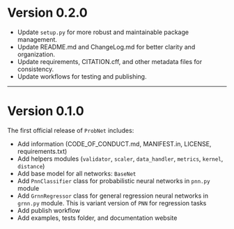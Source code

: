 
# Version 0.2.0

+ Update `setup.py` for more robust and maintainable package management.
+ Update README.md and ChangeLog.md for better clarity and organization.
+ Update requirements, CITATION.cff, and other metadata files for consistency.
+ Update workflows for testing and publishing.

-----------------------------------------------------------------------------------------------------

# Version 0.1.0

The first official release of `ProbNet` includes:

+ Add information (CODE_OF_CONDUCT.md, MANIFEST.in, LICENSE, requirements.txt)
+ Add helpers modules (`validator`, `scaler`, `data_handler`, `metrics`, `kernel`, `distance`)
+ Add base model for all networks: `BaseNet`
+ Add `PnnClassifier` class for probabilistic neural networks in `pnn.py` module
+ Add `GrnnRegressor` class for general regression neural networks in `grnn.py` module. This is variant version of `PNN` for regression tasks
+ Add publish workflow
+ Add examples, tests folder, and documentation website
